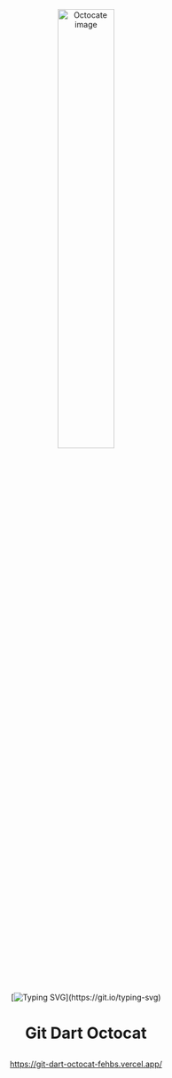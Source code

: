 <div style="display: inline_block" align="center">

<img src="https://myoctocat.com/assets/images/base-octocat.svg" alt="Octocate image" width="45%" />

  [![Typing SVG](https://readme-typing-svg.demolab.com/?lines=Hi+Guys+,+welcome+to+DarkGit!)](https://git.io/typing-svg)


# Git Dart Octocat

##

https://git-dart-octocat-fehbs.vercel.app/

</div>
